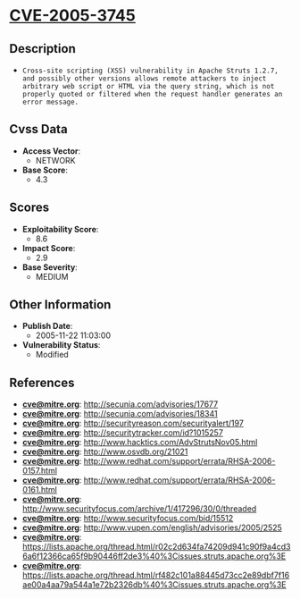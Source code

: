 
# [CVE-2005-3745](https://cve.mitre.org/cgi-bin/cvename.cgi?name=CVE-2005-3745)

## Description

- `Cross-site scripting (XSS) vulnerability in Apache Struts 1.2.7, and possibly other versions allows remote attackers to inject arbitrary web script or HTML via the query string, which is not properly quoted or filtered when the request handler generates an error message.`

## Cvss Data

- **Access Vector**:
  - NETWORK
- **Base Score**:
  - 4.3

## Scores

- **Exploitability Score**:
  - 8.6
- **Impact Score**:
  - 2.9
- **Base Severity**:
  - MEDIUM

## Other Information

- **Publish Date**:
  - 2005-11-22 11:03:00
- **Vulnerability Status**:
  - Modified

## References

- **cve@mitre.org**: http://secunia.com/advisories/17677
- **cve@mitre.org**: http://secunia.com/advisories/18341
- **cve@mitre.org**: http://securityreason.com/securityalert/197
- **cve@mitre.org**: http://securitytracker.com/id?1015257
- **cve@mitre.org**: http://www.hacktics.com/AdvStrutsNov05.html
- **cve@mitre.org**: http://www.osvdb.org/21021
- **cve@mitre.org**: http://www.redhat.com/support/errata/RHSA-2006-0157.html
- **cve@mitre.org**: http://www.redhat.com/support/errata/RHSA-2006-0161.html
- **cve@mitre.org**: http://www.securityfocus.com/archive/1/417296/30/0/threaded
- **cve@mitre.org**: http://www.securityfocus.com/bid/15512
- **cve@mitre.org**: http://www.vupen.com/english/advisories/2005/2525
- **cve@mitre.org**: https://lists.apache.org/thread.html/r02c2d634fa74209d941c90f9a4cd36a6f12366ca65f9b90446ff2de3%40%3Cissues.struts.apache.org%3E
- **cve@mitre.org**: https://lists.apache.org/thread.html/rf482c101a88445d73cc2e89dbf7f16ae00a4aa79a544a1e72b2326db%40%3Cissues.struts.apache.org%3E
